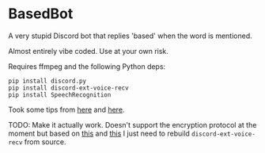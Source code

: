# BasedBot

A very stupid Discord bot that replies 'based' when the word is mentioned.

Almost entirely vibe coded. Use at your own risk.

Requires ffmpeg and the following Python deps:

```
pip install discord.py
pip install discord-ext-voice-recv
pip install SpeechRecognition
```

Took some tips from [here](https://www.reddit.com/r/Discord_Bots/comments/11n8hme/python_is_it_possible_to_retrieve_audio_source/) and [here](https://github.com/imayhaveborkedit/discord-ext-voice-recv/blob/main/examples/recv.py).

TODO: Make it actually work. Doesn't support the encryption protocol at the moment but based on [this](https://github.com/imayhaveborkedit/discord-ext-voice-recv/issues/26) and [this](https://github.com/imayhaveborkedit/discord-ext-voice-recv/issues/38) I just need to rebuild `discord-ext-voice-recv` from source.